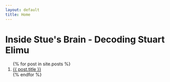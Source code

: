 ```yaml
---
layout: default
title: Home
---
```


# Inside Stue's Brain - Decoding Stuart Elimu

<ol>
  {% for post in site.posts %}
    <li>
      <a href="{{ post.url }}">{{ post.title }}</a>
    </li>
  {% endfor %}
</ol>

<script async data-uid="3df2bee2cc" src="https://wondrous-speaker-8686.ck.page/3df2bee2cc/index.js"></script>
